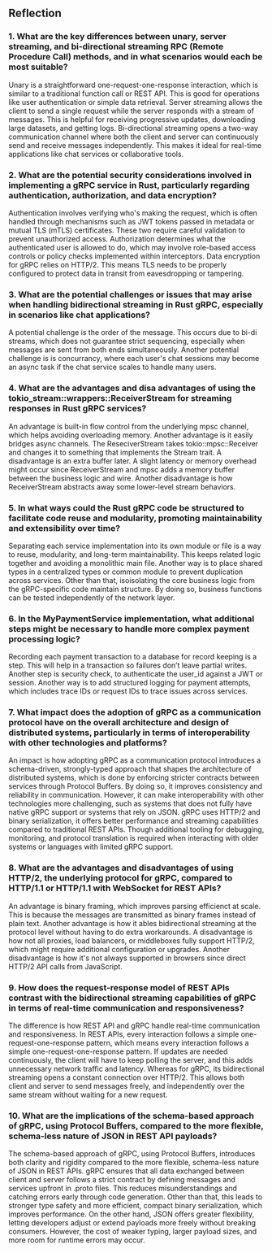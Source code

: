 ## Reflection

### 1. What are the key differences between unary, server streaming, and bi-directional streaming RPC (Remote Procedure Call) methods, and in what scenarios would each be most suitable?
Unary is a straightforward one-request-one-response interaction, which is similar to a traditional function call or REST API. This is good for operations like user authentication or simple data retrieval. Server streaming allows the client to send a single request while the server responds with a stream of messages. This is helpful for receiving progressive updates, downloading large datasets, and getting logs. Bi-directional streaming opens a two-way communication channel where both the client and server can continuously send and receive messages independently. This makes it  ideal for real-time applications like chat services or collaborative tools. 

### 2. What are the potential security considerations involved in implementing a gRPC service in Rust, particularly regarding authentication, authorization, and data encryption?
Authentication involves verifying who's making the request, which is often handled through mechanisms such as JWT tokens passed in metadata or mutual TLS (mTLS) certificates. These two require careful validation to prevent unauthorized access. Authorization determines what the authenticated user is allowed to do, which may involve role-based access controls or policy checks implemented within interceptors. Data encryption for gRPC relies on HTTP/2. This means TLS needs to be properly configured to protect data in transit from eavesdropping or tampering. 

### 3. What are the potential challenges or issues that may arise when handling bidirectional streaming in Rust gRPC, especially in scenarios like chat applications?
A potential challenge is the order of the message. This occurs due to bi-di streams, which does not guarantee strict sequencing, especially  when messages are sent from both ends simultaneously. Another potential challenge is is concurrancy, where each user's chat sessions may become an async task if the chat service scales to handle many users. 

### 4. What are the advantages and disa advantages of using the tokio_stream::wrappers::ReceiverStream for streaming responses in Rust gRPC services?
An advantage is built-in flow control from the underlying mpsc channel, which helps avoiding overloading memory. Another advantage is it easily bridges async channels. The ReseciverStream takes tokio::mpsc::Receiver and changes it to something that implements the Stream trait. 
A disadvantage is an extra buffer later. A slight latency or memory overhead might occur since ReceiverStream and mpsc adds a memory buffer between the business logic and wire. Another disadvantage is how ReceiverStream abstracts away some lower-level stream behaviors.

### 5. In what ways could the Rust gRPC code be structured to facilitate code reuse and modularity, promoting maintainability and extensibility over time?
Separating each service implementation into its own module or file is a way to reuse, modularity, and long-term maintainability. This keeps related logic together and avoiding a monolithic main file. Another way is to place shared types  in a centralized types or common module to prevent duplication across services. Other than that, isoisolating the core business logic from the gRPC-specific code maintain structure. By doing so, business functions can be tested independently of the network layer.

### 6. In the MyPaymentService implementation, what additional steps might be necessary to handle more complex payment processing logic?
Recording each payment transaction to a database for record keeping is a step. This will help in  a transaction so failures don’t leave partial writes. Another step is security check, to authenticate the user_id against a JWT or session. Another way is to add structured logging for payment attempts, which includes trace IDs or request IDs to trace issues across services. 

### 7. What impact does the adoption of gRPC as a communication protocol have on the overall architecture and design of distributed systems, particularly in terms of interoperability with other technologies and platforms?
An impact is how adopting gRPC as a communication protocol introduces a schema-driven, strongly-typed approach that shapes the architecture of distributed systems, which is done by enforcing stricter contracts between services through Protocol Buffers. By doing so, it improves consistency and reliability in communication. However, it can make interoperability with other technologies more challenging, such as systems that does not fully have native gRPC support or systems that rely on JSON. gRPC uses HTTP/2 and binary serialization, it offers better performance and streaming capabilities compared to traditional REST APIs. Though additional tooling for debugging, monitoring, and protocol translation is required when interacting with older systems or languages with limited gRPC support.

### 8. What are the advantages and disadvantages of using HTTP/2, the underlying protocol for gRPC, compared to HTTP/1.1 or HTTP/1.1 with WebSocket for REST APIs?
An advantage is binary framing, which improves parsing efficienct at scale. This is because the messages are transmitted as binary frames instead of plain text. Another advantage is how it ables bidirectional streaming at the protocol level without having to do extra workarounds. 
A disadvantage is how not all proxies,  load balancers, or middleboxes fully support HTTP/2, which might require additional configuration or upgrades. Another disadvantage is how it's not always supported in browsers since direct HTTP/2 API calls from JavaScript.

### 9. How does the request-response model of REST APIs contrast with the bidirectional streaming capabilities of gRPC in terms of real-time communication and responsiveness?
The difference is how REST API and gRPC handle real-time communication and responsiveness. In REST APIs, every interaction follows a simple one-request-one-response pattern, which means every interaction follows a simple one-request-one-response pattern. If updates are needed continuously, the client will have to keep polling the server, and this adds unnecessary network traffic and latency. Whereas for gRPC, its bidirectional streaming opens a constant connection over HTTP/2. This allows both client and server to send messages freely, and independently over the same stream without waiting for a new request. 

### 10. What are the implications of the schema-based approach of gRPC, using Protocol Buffers, compared to the more flexible, schema-less nature of JSON in REST API payloads?
The schema-based approach of gRPC, using Protocol Buffers, introduces both clarity and rigidity compared to the more flexible, schema-less nature of JSON in REST APIs. gRPC ensures that all data exchanged between client and server follows a strict contract by defining messages and services upfront in .proto files. This reduces misunderstandings and catching errors early through code generation. Other than that, this leads to stronger type safety and more efficient, compact binary serialization, which improves performance. On the other hand, JSON offers greater flexibility, letting developers adjust or extend payloads more freely without breaking consumers. However,  the cost of weaker typing, larger payload sizes, and more room for runtime errors may occur. 